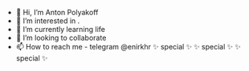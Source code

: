 - 👋 Hi, I’m Anton Polyakoff
- 👀 I’m interested in  .
- 🌱 I’m currently learning life
- 💞️ I’m looking to collaborate 
- 📫 How to reach me - telegram @enirkhr
✨ special ✨ ✨ special ✨ ✨ special ✨
<!---
GreedlyCore/GreedlyCore is a ✨ special ✨ repository because its `README.md` (this file) appears on your GitHub profile.
You can click the Preview link to take a look at your changes.
wowwwwwwwwwwwww
--->
